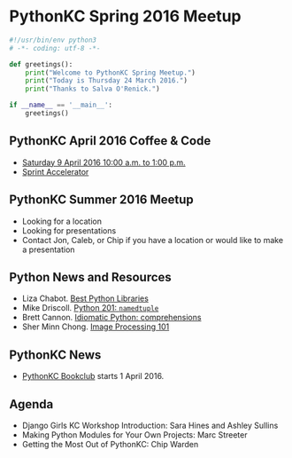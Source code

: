 # PythonKC Spring 2016 Meetup

```python
#!/usr/bin/env python3
# -*- coding: utf-8 -*-

def greetings():
    print("Welcome to PythonKC Spring Meetup.")
    print("Today is Thursday 24 March 2016.")
    print("Thanks to Salva O'Renick.")

if __name__ == '__main__':
    greetings()
```

## PythonKC April 2016 Coffee & Code
* [Saturday 9 April 2016 10:00 a.m. to 1:00 p.m.](http://www.meetup.com/pythonkc/events/229548294/)
* [Sprint Accelerator](http://sprintaccel.com)

## PythonKC Summer 2016 Meetup
* Looking for a location
* Looking for presentations
* Contact Jon, Caleb, or Chip if you have a location or would like to make a presentation

## Python News and Resources
* Liza Chabot. [Best Python Libraries](https://www.caktusgroup.com/blog/2016/03/17/best-python-libraries/)
* Mike Driscoll. [Python 201: `namedtuple`](http://www.blog.pythonlibrary.org/2016/03/15/python-201-namedtuple/)
* Brett Cannon. [Idiomatic Python: comprehensions](https://blogs.msdn.microsoft.com/pythonengineering/2016/03/14/idiomatic-python-comprehensions/)
* Sher Minn Chong. [Image Processing 101](https://codewords.recurse.com/issues/six/image-processing-101)

## PythonKC News
* [PythonKC Bookclub](http://www.meetup.com/pythonkc/messages/boards/thread/49656306) starts 1 April 2016.

## Agenda
* Django Girls KC Workshop Introduction: Sara Hines and Ashley Sullins
* Making Python Modules for Your Own Projects: Marc Streeter
* Getting the Most Out of PythonKC: Chip Warden
